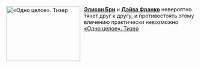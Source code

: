 <!--2025-03-22 11:00:15-->
<div class="yb">
  <div class="rss smaller1 kino_kino"><a href="https://www.kino-teatr.ru/video/47599/" title="«Одно целое». Тизер"><img src="https://www.kino-teatr.ru/video/9/9/47599/poster.jpg" width="196" height="147" align="left" hspace="5" style="margin: 0px 10px 0px 5px" alt="«Одно целое». Тизер"/></a><a href=https://www.kino-teatr.ru/kino/acter/w/hollywood/124496/bio/ target=_blank><strong>Элисон Бри</strong></a> и <a href=https://www.kino-teatr.ru/kino/acter/m/hollywood/81084/bio/ target=_blank><strong>Дэйва Франко</strong></a> невероятно тянет друг к другу, и противостоять этому влечению практически невозможно <br><a class="light" href="https://www.kino-teatr.ru/video/47599/">«Одно целое». Тизер</a></div>
</div>
